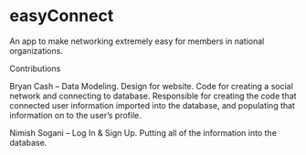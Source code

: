 # easyConnect

An app to make networking extremely easy for members in national organizations.


Contributions

Bryan Cash – Data Modeling. Design for website. Code for creating a social network and connecting to database. Responsible for creating the code that connected user information imported into the database, and populating that information on to the user’s profile.

Nimish Sogani – Log In & Sign Up. Putting all of the information into the database.
